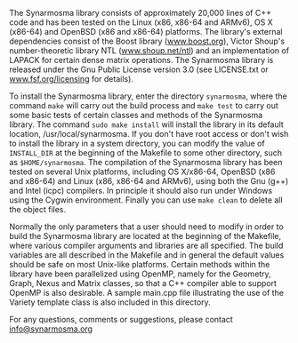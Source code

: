 The Synarmosma library consists of approximately 20,000 lines of C++ code and has been tested on 
the Linux (x86, x86-64 and ARMv6), OS X (x86-64) and OpenBSD (x86 and x86-64) platforms. The 
library's external dependencies consist of the Boost library (www.boost.org), Victor Shoup's 
number-theoretic library NTL (www.shoup.net/ntl) and an implementation of LAPACK for certain dense 
matrix operations. The Synarmosma library is released under the Gnu Public License version 3.0 
(see LICENSE.txt or www.fsf.org/licensing for details).   

To install the Synarmosma library, enter the directory <code>synarmosma</code>, where the command <code>make</code> will carry 
out the build process and <code>make test</code> to carry out some basic tests of certain classes and methods 
of the Synarmosma library. The command <code>sudo make install</code> will install the library in its default 
location, /usr/local/synarmosma. If you don't have root access or don't wish to install the library 
in a system directory, you can modify the value of <code>INSTALL_DIR</code> at the beginning of the Makefile to 
some other directory, such as <code>$HOME/synarmosma</code>. The compilation of the Synarmosma library has been 
tested on several Unix platforms, including OS X/x86-64, OpenBSD (x86 and x86-64) and Linux (x86, 
x86-64 and ARMv6), using both the Gnu (g++) and Intel (icpc) compilers. In principle it should also 
run under Windows using the Cygwin environment. Finally you can use <code>make clean</code> to delete all the 
object files.   

Normally the only parameters that a user should need to modify in order to build the Synarmosma library 
are located at the beginning of the Makefile, where various compiler arguments and libraries are all 
specified. The build variables are all described in the Makefile and in general the default values should 
be safe on most Unix-like platforms. Certain methods within the library have been parallelized using 
OpenMP, namely for the Geometry, Graph, Nexus and Matrix classes, so that a C++ compiler able to support 
OpenMP is also desirable. A sample main.cpp file illustrating the use of the Variety template class 
is also included in this directory. 

For any questions, comments or suggestions, please contact info@synarmosma.org
